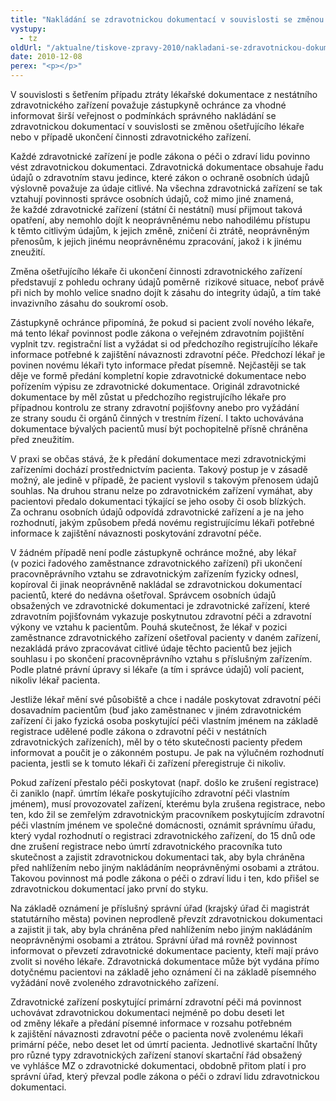 ```yaml
---
title: "Nakládání se zdravotnickou dokumentací v souvislosti se změnou ošetřujícího lékaře či ukončením činnosti zdravotnického zařízení"
vystupy:
  - tz
oldUrl: "/aktualne/tiskove-zpravy-2010/nakladani-se-zdravotnickou-dokumentaci-v-souvislosti-se-zmenou-osetrujiciho-lekare-ci-uk"
date: 2010-12-08
perex: "<p></p>"
---
```


<!-- imported from the old website -->

<p>V souvislosti s šetřením případu ztráty lékařské dokumentace z nestátního zdravotnického zařízení považuje zástupkyně ochránce za vhodné informovat širší veřejnost o podmínkách správného nakládání se zdravotnickou dokumentací v souvislosti se změnou ošetřujícího lékaře nebo v případě ukončení činnosti zdravotnického zařízení. </p><p>Každé zdravotnické zařízení je podle zákona o péči o zdraví lidu povinno vést zdravotnickou dokumentaci. Zdravotnická dokumentace obsahuje řadu údajů o zdravotním stavu jedince, které zákon o ochraně osobních údajů výslovně považuje za údaje citlivé. Na všechna zdravotnická zařízení se tak vztahují povinnosti správce osobních údajů, což mimo jiné znamená, že každé zdravotnické zařízení (státní či nestátní) musí přijmout taková opatření, aby nemohlo dojít k neoprávněnému nebo nahodilému přístupu k těmto citlivým údajům, k jejich změně, zničení či ztrátě, neoprávněným přenosům, k jejich jinému neoprávněnému zpracování, jakož i k jinému zneužití.</p><p>Změna ošetřujícího lékaře či ukončení činnosti zdravotnického zařízení představují z pohledu ochrany údajů poměrně  rizikové situace, neboť právě při nich by mohlo velice snadno dojít k zásahu do integrity údajů, a tím také invazivního zásahu do soukromí osob.</p><p>Zástupkyně ochránce připomíná, že pokud si pacient zvolí nového lékaře, má tento lékař povinnost podle zákona o veřejném zdravotním pojištění vyplnit tzv. registrační list a vyžádat si od předchozího registrujícího lékaře informace potřebné k zajištění návaznosti zdravotní péče. Předchozí lékař je povinen novému lékaři tyto informace předat písemně. Nejčastěji se tak děje ve formě předání kompletní kopie zdravotnické dokumentace nebo pořízením výpisu ze zdravotnické dokumentace. Originál zdravotnické dokumentace by měl zůstat u předchozího registrujícího lékaře pro případnou kontrolu ze strany zdravotní pojišťovny anebo pro vyžádání ze strany soudu či orgánů činných v trestním řízení. I takto uchovávána dokumentace bývalých pacientů musí být pochopitelně přísně chráněna před zneužitím.</p><p>V praxi se občas stává, že k předání dokumentace mezi zdravotnickými zařízeními dochází prostřednictvím pacienta. Takový postup je v zásadě možný, ale jedině v případě, že pacient vyslovil s takovým přenosem údajů souhlas. Na druhou stranu nelze po zdravotnickém zařízení vymáhat, aby pacientovi předalo dokumentaci týkající se jeho osoby či osob blízkých. Za ochranu osobních údajů odpovídá zdravotnické zařízení a je na jeho rozhodnutí, jakým způsobem předá novému registrujícímu lékaři potřebné informace k zajištění návaznosti poskytování zdravotní péče.</p><p>V žádném případě není podle zástupkyně ochránce možné, aby lékař (v pozici řadového zaměstnance zdravotnického zařízení) při ukončení pracovněprávního vztahu se zdravotnickým zařízením fyzicky odnesl, kopíroval či jinak neoprávněně nakládal se zdravotnickou dokumentací pacientů, které do nedávna ošetřoval. Správcem osobních údajů obsažených ve zdravotnické dokumentaci je zdravotnické zařízení, které zdravotním pojišťovnám vykazuje poskytnutou zdravotní péči a zdravotní výkony ve vztahu k pacientům. Pouhá skutečnost, že lékař v pozici zaměstnance zdravotnického zařízení ošetřoval pacienty v daném zařízení, nezakládá právo zpracovávat citlivé údaje těchto pacientů bez jejich souhlasu i po skončení pracovněprávního vztahu s příslušným zařízením. Podle platné právní úpravy si lékaře (a tím i správce údajů) volí pacient, nikoliv lékař pacienta.</p><p>Jestliže lékař mění své působiště a chce i nadále poskytovat zdravotní péči dosavadním pacientům (buď jako zaměstnanec v jiném zdravotnickém zařízení či jako fyzická osoba poskytující péči vlastním jménem na základě registrace udělené podle zákona o zdravotní péči v nestátních zdravotnických zařízeních), měl by o této skutečnosti pacienty předem informovat a poučit je o zákonném postupu. Je pak na výlučném rozhodnutí pacienta, jestli se k tomuto lékaři či zařízení přeregistruje či nikoliv.</p><p>Pokud zařízení přestalo péči poskytovat (např. došlo ke zrušení registrace) či zaniklo (např. úmrtím lékaře poskytujícího zdravotní péči vlastním jménem), musí provozovatel zařízení, kterému byla zrušena registrace, nebo ten, kdo žil se zemřelým zdravotnickým pracovníkem poskytujícím zdravotní péči vlastním jménem ve společné domácnosti, oznámit správnímu úřadu, který vydal rozhodnutí o registraci zdravotnického zařízení, do 15 dnů ode dne zrušení registrace nebo úmrtí zdravotnického pracovníka tuto skutečnost a zajistit zdravotnickou dokumentaci tak, aby byla chráněna před nahlížením nebo jiným nakládáním neoprávněnými osobami a ztrátou. Takovou povinnost má podle zákona o péči o zdraví lidu i ten, kdo přišel se zdravotnickou dokumentací jako první do styku. </p><p>Na základě oznámení je příslušný správní úřad (krajský úřad či magistrát statutárního města) povinen neprodleně převzít zdravotnickou dokumentaci a zajistit ji tak, aby byla chráněna před nahlížením nebo jiným nakládáním neoprávněnými osobami a ztrátou. Správní úřad má rovněž povinnost informovat o převzetí zdravotnické dokumentace pacienty, kteří mají právo zvolit si nového lékaře. Zdravotnická dokumentace může být vydána přímo dotyčnému pacientovi na základě jeho oznámení či na základě písemného vyžádání nově zvoleného zdravotnického zařízení.</p><p>Zdravotnické zařízení poskytující primární zdravotní péči má povinnost uchovávat zdravotnickou dokumentaci nejméně po dobu deseti let od změny lékaře a předání písemné informace v rozsahu potřebném k zajištění návaznosti zdravotní péče o pacienta nově zvolenému lékaři primární péče, nebo deset let od úmrtí pacienta. Jednotlivé skartační lhůty pro různé typy zdravotnických zařízení stanoví skartační řád obsažený ve vyhlášce MZ o zdravotnické dokumentaci, obdobně přitom platí i pro správní úřad, který převzal podle zákona o péči o zdraví lidu zdravotnickou dokumentaci.</p><p></p><p></p>
